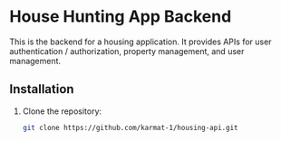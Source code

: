 # House Hunting App Backend

This is the backend for a housing application. It provides APIs for user authentication / authorization, property management, and user management.

## Installation

1. Clone the repository:

   ```bash
   git clone https://github.com/karmat-1/housing-api.git
```
